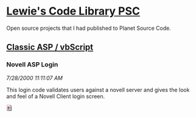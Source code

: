 # [Lewie's Code Library PSC](../../README.md)

Open source projects that I had published to Planet Source Code.

## [Classic ASP / vbScript](../README.md)

### Novell ASP Login

*7/28/2000 11:11:07 AM*

This login code validates users against a novell server and gives the look and feel of a Novell Client login screen.

![Screenshot of Novell ASP Login](/screenshot.gif)



